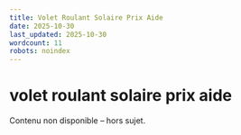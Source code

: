 ```yaml
---
title: Volet Roulant Solaire Prix Aide
date: 2025-10-30
last_updated: 2025-10-30
wordcount: 11
robots: noindex
---
```


# volet roulant solaire prix aide

Contenu non disponible – hors sujet.